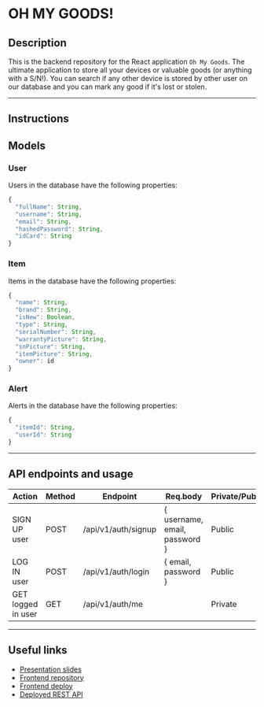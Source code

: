 # OH MY GOODS!

## Description

This is the backend repository for the React application `Oh My Goods`. The ultimate application to store all your devices or valuable goods (or anything with a S/N!). You can search if any other device is stored by other user on our database and you can mark any good if it's lost or stolen.

---

## Instructions

## Models

### User

Users in the database have the following properties:

```js
{
  "fullName": String,
  "username": String,
  "email": String,
  "hashedPassword": String,
  "idCard": String
}
```

### Item

Items in the database have the following properties:

```js
{
  "name": String,
  "brand": String,
  "isNew": Boolean,
  "type": String,
  "serialNumber": String,
  "warrantyPicture": String,
  "snPicture": String,
  "itemPicture": String,
  "owner": id
}
```

### Alert

Alerts in the database have the following properties:

```js
{
  "itemId": String,
  "userId": String
}
```

---

## API endpoints and usage

| Action             | Method | Endpoint            | Req.body                      | Private/Public |
| ------------------ | ------ | ------------------- | ----------------------------- | -------------- |
| SIGN UP user       | POST   | /api/v1/auth/signup | { username, email, password } | Public         |
| LOG IN user        | POST   | /api/v1/auth/login  | { email, password }           | Public         |
| GET logged in user | GET    | /api/v1/auth/me     |                               | Private        |

---

## Useful links

- [Presentation slides]()
- [Frontend repository]()
- [Frontend deploy]()
- [Deployed REST API]()
